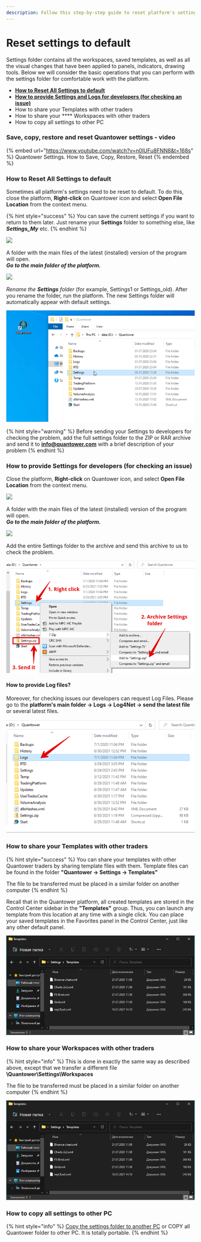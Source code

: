 ```yaml
---
description: Follow this step-by-step guide to reset platform's settings to default
---
```


# Reset settings to default

Settings folder contains all the workspaces, saved templates, as well as all the visual changes that have been applied to panels, indicators, drawing tools. Below we will consider the basic operations that you can perform with the settings folder for comfortable work with the platform.

* ****[**How to Reset All Settings to default**](reset-settings-to-default.md#how-to-reset-all-settings-to-default)****
* ****[**How to provide Settings and Logs for developers (for checking an issue)**](reset-settings-to-default.md#how-to-provide-settings-for-developers-for-checking-an-issue)****
* How to share your Templates with other traders
* How to share your **** Workspaces with other traders
* How to copy all settings to other PC



### **Save, copy, restore and reset Quantower settings - video**

{% embed url="https://www.youtube.com/watch?v=n0lUFu8FNN8&t=168s" %}
Quantower Settings. How to Save, Copy, Restore, Reset
{% endembed %}

### How to Reset All Settings to default

Sometimes all platform's settings need to be reset to default. To do this, close the platform, **Right-click** on Quantower icon and select **Open File Location** from the context menu.

{% hint style="success" %}
You can save the current settings if you want to return to them later. Just rename your **Settings** folder to something else, like _**Settings\_My**_ etc.
{% endhint %}

![](../.gitbook/assets/screenshot\_39.png)

A folder with the main files of the latest (installed) version of the program will open. \
_**Go to the main folder of the platform.**_

![](../.gitbook/assets/screenshot\_40.png)

_Rename the **Settings** folder_ (for example, Settings1 or Settings\_old). After you rename the folder, run the platform. The new Settings folder will automatically appear with default settings.

![The new Settings folder will automatically appear with default settings](../.gitbook/assets/settings-folder.gif)

{% hint style="warning" %}
Before sending your Settings to developers for checking the problem, add the full settings folder to the ZIP or RAR archive and send it to **info@quantower.com** with a brief description of your problem
{% endhint %}

### How to provide Settings for developers (for checking an issue)

Close the platform, **Right-click** on Quantower icon, and select **Open File Location** from the context menu.

![](../.gitbook/assets/screenshot\_39.png)

A folder with the main files of the latest (installed) version of the program will open.\
_**Go to the main folder of the platform.**_

![](../.gitbook/assets/screenshot\_40.png)

Add the entire Settings folder to the archive and send this archive to us to check the problem.

![](<../.gitbook/assets/image (265).png>)

#### How to provide Log files?

Moreover, for checking issues our developers can request Log Files. Please go to the **platform's main folder -> Logs -> Log4Net -> send the latest file** or several latest files.&#x20;

![](<../.gitbook/assets/image (267).png>)

### How to share your Templates with other traders

{% hint style="success" %}
You can share your templates with other Quantower traders by sharing template files with them. Template files can be found in the folder **"Quantower -> Settings -> Templates"**

The file to be transferred must be placed in a similar folder on another computer
{% endhint %}

Recall that in the Quantower platform, all created templates are stored in the Control Center sidebar in the **"Templates"** group. Thus, you can launch any template from this location at any time with a single click. You can place your saved templates in the Favorites panel in the Control Center, just like any other default panel.

![](<../.gitbook/assets/image (313).png>)

### How to share your Workspaces with other traders

{% hint style="info" %}
This is done in exactly the same way as described above, except that we transfer a different file **\Quantower\Settings\Workspaces**

The file to be transferred must be placed in a similar folder on another computer
{% endhint %}

![](<../.gitbook/assets/image (311).png>)

### How to copy all settings to other PC

{% hint style="info" %}
[Copy the settings folder to another PC](reset-settings-to-default.md#how-to-provide-settings-for-developers-for-checking-an-issue) or COPY all Quantower folder to other PC. It is totally portable.
{% endhint %}





